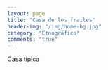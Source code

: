```yaml
---
layout: page
title: "Casa de los frailes"
header-img: "/img/home-bg.jpg"
category: "Etnográfico"
comments: "true"
---
```



Casa típica





